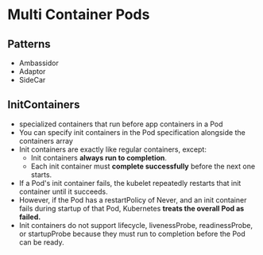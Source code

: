 # Multi Container Pods


## Patterns
- Ambassidor
- Adaptor
- SideCar



## InitContainers
- specialized containers that run before app containers in a Pod
- You can specify init containers in the Pod specification alongside the containers array
- Init containers are exactly like regular containers, except:
  - Init containers __always run to completion__.
  - Each init container must __complete successfully__ before the next one starts.
-  If a Pod's init container fails, the kubelet repeatedly restarts that init container until it succeeds.
-  However, if the Pod has a restartPolicy of Never, and an init container fails during startup of that Pod, Kubernetes __treats the overall Pod as failed.__
-  Init containers do not support lifecycle, livenessProbe, readinessProbe, or startupProbe because they must run to completion before the Pod can be ready.

